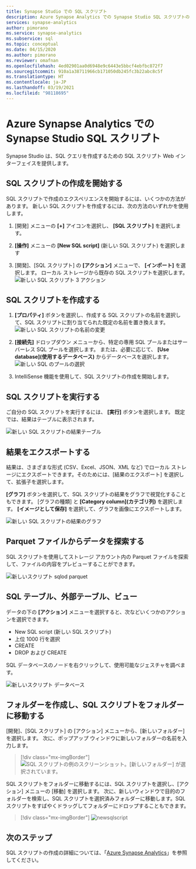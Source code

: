```yaml
---
title: Synapse Studio での SQL スクリプト
description: Azure Synapse Analytics での Synapse Studio SQL スクリプトの概要。
services: synapse-analytics
author: pimorano
ms.service: synapse-analytics
ms.subservice: sql
ms.topic: conceptual
ms.date: 04/15/2020
ms.author: pimorano
ms.reviewer: omafnan
ms.openlocfilehash: 4ed02901aa0d6948e9c6443e5bbcf4ebfbc872f7
ms.sourcegitcommit: 910a1a38711966cb171050db245fc3b22abc8c5f
ms.translationtype: HT
ms.contentlocale: ja-JP
ms.lasthandoff: 03/19/2021
ms.locfileid: "98118695"
---
```

# <a name="synapse-studio-sql-scripts-in-azure-synapse-analytics"></a>Azure Synapse Analytics での Synapse Studio SQL スクリプト 

Synapse Studio は、SQL クエリを作成するための SQL スクリプト Web インターフェイスを提供します。 

## <a name="begin-authoring-in-sql-script"></a>SQL スクリプトの作成を開始する 

SQL スクリプトで作成のエクスペリエンスを開始するには、いくつかの方法があります。 新しい SQL スクリプトを作成するには、次の方法のいずれかを使用します。

1. [開発] メニューの **[+]** アイコンを選択し、 **[SQL スクリプト]** を選択します。

2. **[操作]** メニューの **[New SQL script]** \(新しい SQL スクリプト\) を選択します

3. [開発]、[SQL スクリプト] の **[アクション]** メニューで、 **[インポート]** を選択します。 ローカル ストレージから既存の SQL スクリプトを選択します。
![新しい SQL スクリプト 3 アクション](media/author-sql-script/new-sql-script-3-actions.png)

## <a name="create-your-sql-script"></a>SQL スクリプトを作成する

1. **[プロパティ]** ボタンを選択し、作成する SQL スクリプトの名前を選択して、SQL スクリプトに割り当てられた既定の名前を置き換えます。 
![新しい SQL スクリプトの名前の変更](media/author-sql-script/new-sql-script-rename.png)

2. **[接続先]** ドロップダウン メニューから、特定の専用 SQL プールまたはサーバーレス SQL プールを選択します。 または、必要に応じて、 **[Use database]\(使用するデータベース\)** からデータベースを選択します。 
![新しい SQL のプールの選択](media/author-sql-script/new-sql-choose-pool.png)

3. IntelliSense 機能を使用して、SQL スクリプトの作成を開始します。

## <a name="run-your-sql-script"></a>SQL スクリプトを実行する

ご自分の SQL スクリプトを実行するには、 **[実行]** ボタンを選択します。 既定では、結果はテーブルに表示されます。

![新しい SQL スクリプトの結果テーブル](media/author-sql-script/new-sql-script-results-table.png)

## <a name="export-your-results"></a>結果をエクスポートする

結果は、さまざまな形式 (CSV、Excel、JSON、XML など) でローカル ストレージにエクスポートできます。そのためには、[結果のエクスポート] を選択して、拡張子を選択します。

**[グラフ]** ボタンを選択して、SQL スクリプトの結果をグラフで視覚化することもできます。 [グラフの種類] と **[Category column]\(カテゴリ列\)** を選択します。 **[イメージとして保存]** を選択して、グラフを画像にエクスポートします。 

![新しい SQL スクリプトの結果のグラフ](media/author-sql-script/new-sql-script-results-chart.png)

## <a name="explore-data-from-a-parquet-file"></a>Parquet ファイルからデータを探索する

SQL スクリプトを使用してストレージ アカウント内の Parquet ファイルを探索して、ファイルの内容をプレビューすることができます。

![新しいスクリプト sqlod parquet](media/author-sql-script/new-script-sqlod-parquet.png)

## <a name="sql-tables-external-tables-views"></a>SQL テーブル、外部テーブル、ビュー

データの下の **[アクション]** メニューを選択すると、次などいくつかのアクションを選択できます。

- New SQL script (新しい SQL スクリプト)
- 上位 1000 行を選択
- CREATE
- DROP および CREATE 
 
SQL データベースのノードを右クリックして、使用可能なジェスチャを調べます。
 
![新しいスクリプト データベース](media/author-sql-script/new-script-database.png)

## <a name="create-folders-and-move-sql-scripts-into-a-folder"></a>フォルダーを作成し、SQL スクリプトをフォルダーに移動する

[開発]、[SQL スクリプト] の [アクション] メニューから、[新しいフォルダー] を選択します。 次に、ポップアップ ウィンドウに新しいフォルダーの名前を入力します。 

> [!div class="mx-imgBorder"] 
> ![SQL スクリプトの例のスクリーンショット。[新しいフォルダー] が選択されています。](./media/author-sql-script/new-sql-script-create-folder.png)

SQL スクリプトをフォルダーに移動するには、SQL スクリプトを選択し、[アクション] メニューの [移動] を選択します。 次に、新しいウィンドウで目的のフォルダーを検索し、SQL スクリプトを選択済みフォルダーに移動します。SQL スクリプトをすばやくドラッグしてフォルダーにドロップすることもできます。  

> [!div class="mx-imgBorder"] 
> ![newsqlscript](./media/author-sql-script/new-sql-script-move-folder.png)

## <a name="next-steps"></a>次のステップ

SQL スクリプトの作成の詳細については、「[Azure Synapse Analytics](../index.yml)」を参照してください。